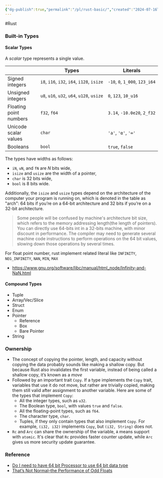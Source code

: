 ```yaml
---
{"dg-publish":true,"permalink":"/pl/rust-basic/","created":"2024-07-16T00:57:20.965+08:00","updated":"2024-07-16T13:31:07.611+08:00"}
---
```



#Rust
### Built-in Types
#### Scalar Types
A _scalar_ type represents a single value.

|                        | Types                                      | Literals                       |
| ---------------------- | ------------------------------------------ | ------------------------------ |
| Signed integers        | `i8`, `i16`, `i32`, `i64`, `i128`, `isize` | `-10`, `0`, `1_000`, `123_i64` |
| Unsigned integers      | `u8`, `u16`, `u32`, `u64`, `u128`, `usize` | `0`, `123`, `10_u16`           |
| Floating point numbers | `f32`, `f64`                               | `3.14`, `-10.0e20`, `2_f32`    |
| Unicode scalar values  | `char`                                     | `'a'`, `'α'`, `'∞'`            |
| Booleans               | `bool`                                     | `true`, `false`                |

The types have widths as follows:
- `iN`, `uN`, and `fN` are _N_ bits wide,
- `isize` and `usize` are the width of a pointer,
- `char` is 32 bits wide,
- `bool` is 8 bits wide.

Additionally, the `isize` and `usize` types depend on the architecture of the computer your program is running on, which is denoted in the table as "arch": 64 bits if you’re on a 64-bit architecture and 32 bits if you’re on a 32-bit architecture.

> Some people will be confused by machine's architecture bit size, which refers to the memory addressing length(the length of pointers). You can directly use 64-bits int in a 32-bits machine, with minor discount in performance. The compiler may need to generate several machine code instructions to perform operations on the 64 bit values, slowing down those operations by several times.


For float point number, rust implement related literal like `INFINITY`, `NEG_INFINITY`, `NAN`, `MIN`, `MAX`
- https://www.gnu.org/software/libc/manual/html_node/Infinity-and-NaN.html

#### Compound Types
- Tuple
- Array/Vec/Slice
- Struct
- Enum
- Pointer
	- Reference
	- Box
	- Bare Pointer
- String

### Ownership

- The concept of copying the pointer, length, and capacity without copying the data probably sounds like making a shallow copy. But because Rust also invalidates the first variable, instead of being called a shallow copy, it’s known as a _move_
- Followed by an important trait `Copy`. If a type implements the `Copy` trait, variables that use it do not move, but rather are trivially copied, making them still valid after assignment to another variable. Here are some of the types that implement `Copy`:
	- All the integer types, such as `u32`.
	- The Boolean type, `bool`, with values `true` and `false`.
	- All the floating-point types, such as `f64`.
	- The character type, `char`.
	- Tuples, if they only contain types that also implement `Copy`. For example, `(i32, i32)` implements `Copy`, but `(i32, String)` does not.
- `Rc` and `Arc` can share the ownership of the variable, `A` means support with `atomic`. It's clear that `Rc` provides faster counter update, while `Arc` gives us more security update guarantee.
### Reference
- [Do I need to have 64 bit Processor to use 64 bit data type](https://stackoverflow.com/questions/5530906/do-i-need-to-have-64-bit-processor-to-use-64-bit-data-type)
- [That’s Not Normal–the Performance of Odd Floats](https://randomascii.wordpress.com/2012/05/20/thats-not-normalthe-performance-of-odd-floats/)